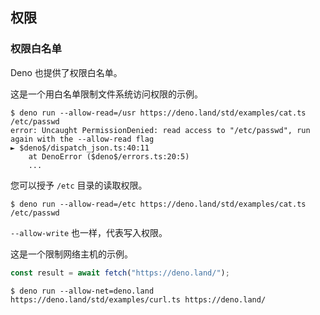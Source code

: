 ## 权限

<!-- TODO(lucacasonato): what are permissions -->

<!-- TODO(lucacasonato): description of all permissions -->

### 权限白名单

Deno 也提供了权限白名单。

这是一个用白名单限制文件系统访问权限的示例。

```shell
$ deno run --allow-read=/usr https://deno.land/std/examples/cat.ts /etc/passwd
error: Uncaught PermissionDenied: read access to "/etc/passwd", run again with the --allow-read flag
► $deno$/dispatch_json.ts:40:11
    at DenoError ($deno$/errors.ts:20:5)
    ...
```

您可以授予 `/etc` 目录的读取权限。

```shell
$ deno run --allow-read=/etc https://deno.land/std/examples/cat.ts /etc/passwd
```

`--allow-write` 也一样，代表写入权限。

这是一个限制网络主机的示例。

```ts
const result = await fetch("https://deno.land/");
```

```shell
$ deno run --allow-net=deno.land https://deno.land/std/examples/curl.ts https://deno.land/
```
